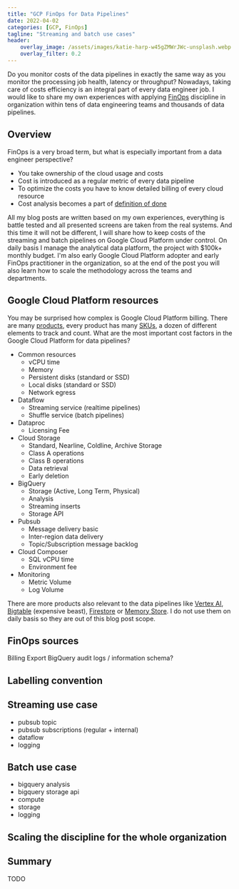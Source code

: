 ```yaml
---
title: "GCP FinOps for Data Pipelines"
date: 2022-04-02
categories: [GCP, FinOps]
tagline: "Streaming and batch use cases"
header:
    overlay_image: /assets/images/katie-harp-w45gZMWrJWc-unsplash.webp
    overlay_filter: 0.2
---
```


Do you monitor costs of the data pipelines in exactly the same way as you monitor the processing job health, latency or throughput?
Nowadays, taking care of costs efficiency is an integral part of every data engineer job.
I would like to share my own experiences with applying [FinOps](https://www.finops.org/introduction/what-is-finops/) discipline 
in organization within tens of data engineering teams and thousands of data pipelines.

## Overview

FinOps is a very broad term, but what is especially important from a data engineer perspective?

* You take ownership of the cloud usage and costs
* Cost is introduced as a regular metric of every data pipeline
* To optimize the costs you have to know detailed billing of every cloud resource  
* Cost analysis becomes a part of [definition of done](https://www.agilealliance.org/glossary/definition-of-done/)

All my blog posts are written based on my own experiences, everything is battle tested and all presented screens are taken from the real systems.
And this time it will not be different, I will share how to keep costs of the streaming and batch pipelines on Google Cloud Platform under control.
On daily basis I manage the analytical data platform, the project with $100k+ monthly budget.
I'm also early Google Cloud Platform adopter and early FinOps practitioner in the organization, so
at the end of the post you will also learn how to scale the methodology across the teams and departments. 

## Google Cloud Platform resources

You may be surprised how complex is Google Cloud Platform billing.
There are many [products](https://cloud.google.com/products), every product has many [SKUs](https://cloud.google.com/skus), a dozen of different elements to track and count.
What are the most important cost factors in the Google Cloud Platform for data pipelines?

* Common resources
    - vCPU time
    - Memory
    - Persistent disks (standard or SSD)
    - Local disks (standard or SSD)
    - Network egress 
* Dataflow
    - Streaming service (realtime pipelines)
    - Shuffle service (batch pipelines)
* Dataproc
    - Licensing Fee
* Cloud Storage
    - Standard, Nearline, Coldline, Archive Storage
    - Class A operations
    - Class B operations
    - Data retrieval
    - Early deletion
* BigQuery
    - Storage (Active, Long Term, Physical)
    - Analysis
    - Streaming inserts
    - Storage API
* Pubsub 
    - Message delivery basic
    - Inter-region data delivery
    - Topic/Subscription message backlog
* Cloud Composer
    - SQL vCPU time
    - Environment fee
* Monitoring
    - Metric Volume
    - Log Volume

There are more products also relevant to the data pipelines like [Vertex AI](https://cloud.google.com/vertex-ai),
[Bigtable](https://cloud.google.com/bigtable) (expensive beast), 
[Firestore](https://cloud.google.com/firestore) or 
[Memory Store](https://cloud.google.com/memorystore).
I do not use them on daily basis so they are out of this blog post scope.

## FinOps sources

Billing Export
BigQuery audit logs / information schema?

## Labelling convention

## Streaming use case

* pubsub topic
* pubsub subscriptions (regular + internal)
* dataflow
* logging

## Batch use case

* bigquery analysis
* bigquery storage api
* compute
* storage
* logging

## Scaling the discipline for the whole organization

## Summary

TODO
